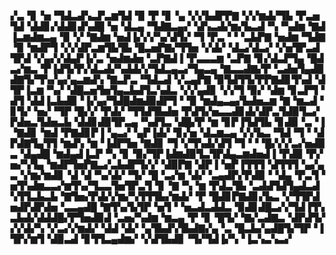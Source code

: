 ▞▃▝▊▝▅▝▜▟▃▟▚▃▛▃▆▜▟▝▉▝▛▝▊▝▄▝▞▞▙▟▛▛▇▝▞▞▆▟▞▜▙▝▛▃▅▜▟▝▟▟▊▞▟▟▊▟▚▟█▝▅▝▟▃▄▝▜▟▇▃▄▞▝▟▚▃▟▞▆▞▙▃▟▝▚▝▚▟▆▝▇▟▐▃▆▟▆▃▄▝▉▝▞▝▇▟▆▝▅▟▐▞▞▞▚▞▟▜▞▝▜▝▛▃▝▝▝▃▙▛▇▝▅▟▆▝▜▟▇▝▉▝▆▟▛▜▝▞▞▟▛▃▆▜▙▜▙▝█▃▅▛▇▞▜▜▅▝▞▟▞▝▟▃▞▟▃▞▝▞▅▜▛▃▟▜▛▟▝▞▄▞▞▟▄▛▐▞▃▝▅▟▆▟▅▝▃▛▇▟▐▝▛▃▃▃▆▝▃▛▇▝▊▞▟▃▛▜▄▝█▟▃▞▆▃▝▛▐▟▜▞▛▞▟▃▟▞▚▟▟▞▞▜▟▃▄▃▞▜▄▃▄▝▇▃▃▟▇▞▛▝▃▟▅▜▄▟▉▟▇▜▞▜▚▞▄▞▄▃▆▟▚▝▇▃▛▃▝▜▟▃▟▝▞▃▄▛▇▝▉▜▟▜▜▞▛▛▇▟▊▜▚▟▝▟▜▛▐▃▆▝▚▞▝▟█▃▅▜▅▜▄▃▙▟▜▃▚▟▃▝▞▞▄▟▊▝▞▞▜▝▉▞▝▟▆▝▊▃▛▜▝▟▜▝▟▟▐▃▙▟▉▝▐▞▄▞▜▟█▟▆▟▉▟▛▜▝▝▉▝▆▟▄▃▄▞▙▟▅▃▆▝▇▝▆▃▟▝▊▜▞▝▅▞▝▜▛▝█▞▞▝▛▟▞▝▜▜▟▜▙▟▅▝▛▟▜▞▅▃▃▟▊▟▞▟▛▃▜▟▉▜▃▞▛▟▅▃▜▟▅▃▙▝▟▟▊▟▉▜▛▃▄▝▚▟▜▃▝▟█▞▛▝▆▝▊▛▐▜▟▜▙▝▊▟▉▝▃▝▐▝▇▟▊▝▆▟▝▛▇▟▊▛▐▝▄▃▞▝▄▛▐▟▞▝▊▞▅▝▟▃▆▃▄▝▞▞▙▃▝▜▟▝▜▝▝▟▛▟▇▜▄▜▜▝▆▟▚▝▆▝▐▟▛▜▅▝▇▟▊▝▜▝▞▜▚▟▞▟▜▝▜▝▝▝█▞▞▞▃▞▅▟▉▃▝▟▄▟█▝▆▟▄▟▐▃▛▝▚▝▊▝▉▞▜▛▐▟▆▟▉▜▃▜▛▟▄▃▆▟▅▟▐▝▛▟▉▝▛▞▅▞▚▜▄▝▆▟▛▜▅▛▇▃▞▃▙▟▛▜▞▞▝▟▉▛▇▝▟▛▐▝▅▛▐▜▜▜▝▟▜▜▜▝▄▞▄▃▝▞▆▞▆▟▊▝▟▝▟▝▚▞▟▞▝▜▞▝█▝▃▞▆▝▟▞▝▃▄▟▛▞▛▟▉▝▝▟▄▝▛▃▜▝▅▜▚▟▆▃▃▞▆▜▚▞▜▃▃▜▅▜▛▃▜▝▊▝▇▝▚▝▆▝▛▟▃▜▙▝▃▟▟▜▟▜▄▟▃▟▚▜▜▃▙▃▙▝▇▜▅▞▛▟▞▞▆▞▚▜▜▜▙▞▆▟▞▝▛▝█▟▊▛▇▟▊▞▙▃▝▞▜▜▛▟▅▟▛▟▛▟▅▝▃▃▄▟█▝▇▜▚▞▙▜▛▝▅▜▝▝▅▃▟▃▟▟▃▝▉▟▊▟█▃▞▞▜▟▐▜▚▃▙▟▞▟▟▟█▞▛▜▅▟▉▟▝▃▅▞▚▟▆▝▆▃▄▝▛▝▊▝█▜▞▝▇▞▃▟▇▃▝▟▛▟▜▞▞▞▟▞▚▝▞▃▞▞▆▟▞▝▟▟▝▟▞▝▄▜▙▟▚▜▙▟▇▞▄▝▃▝█▃▙▞▄▟█▜▞▜▛▝▐▜▛▞▆▜▝▟▉▃▟▝▊▜▜▃▄▟▆▞▝▞▟▜▙▟▊▝▜▞▜▟▐▞▚▝▐▃▚▃▚▃▞

